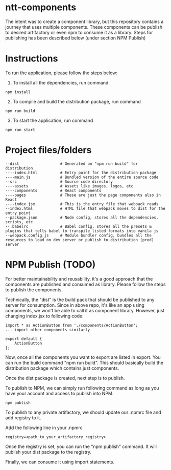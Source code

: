 # ntt-components

The intent was to create a component library, but this repository contains a journey that uses multiple components. These components can be publish to desired artifactory or even npm to consume it as a library. Steps for publishing has been described below (under section NPM Publish)

# Instructions

To run the application, please follow the steps below:

1. To install all the dependencies, run command
````
npm install
````
2. To compile and build the distribution package, run command
````
npm run build
````
3. To start the application, run command
````
npm run start
````

# Project files/folders
````
--dist                  # Generated on "npm run build" for distribution
----index.html          # Entry point for the distribution package
----main.js             # Bundled version of the entire source code
--src                   # Source code directory
----assets              # Assets like images, logos, etc
----components          # React components
----pages               # These are just the page components also in React
----index.jsx           # This is the entry file that webpack reads
--index.html            # HTML file that webpack moves to dist for the entry point
--package.json          # Node config, stores all the dependencies, scripts, etc
--.babelrc              # Babel config, stores all the presets & plugins that tells babel to transpile listed formats into vanila js
--webpack.config.js     # Module bundler config, bundles all the resources to load on dev server or publish to distribution (prod) server
````

# NPM Publish (TODO)

For better maintainability and reusability, it's a good approach that the components are published and consumed as library. Please follow the steps to publish the components.

Technically, the "dist" is the build pack that should be published to any server for consumption. Since in above repo, it's like an app using components, we won't be able to call it as component library. However, just changing index.jsx to following code:

````
import * as ActionButton from './components/ActionButton';
... import other components similarly

export default {
    ActionButton
};
````

Now, once all the components you want to export are listed in export. You can run the build command "npm run build". This should basically build the distribution package which contains just components.

Once the dist package is created, next step is to publish.

To publish to NPM, we can simply run following command as long as you have your account and access to publish into NPM.
````
npm publish
````
To publish to any private artifactory, we should update our .npmrc file and add registry to it.

Add the following line in your .npmrc
````
registry=<path_to_your_artifactory_registry>
````
Once the registry is set, you can run the "npm publish" command. It will publish your dist package to the registry.

Finally, we can consume it using import statements.

